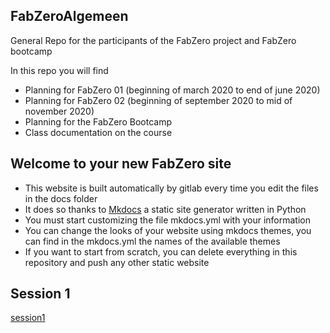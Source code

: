 ## FabZeroAlgemeen

General Repo for the participants of the FabZero project and FabZero bootcamp

In this repo you will find

- Planning for FabZero 01 (beginning of march 2020 to end of june 2020)
- Planning for FabZero 02 (beginning of september 2020 to mid of november 2020)
- Planning for the FabZero Bootcamp
- Class documentation on the course



## Welcome to your new FabZero site

- This website is built automatically by gitlab every time you edit the files in the docs folder
- It does so thanks to [Mkdocs](https://mkdocs.org) a static site generator written in Python
- You must start customizing the file mkdocs.yml with your information
- You can change the looks of your website using mkdocs themes, you can find in the mkdocs.yml the names of the available themes
- If you want to start from scratch, you can delete everything in this repository and push any other static website

## Session 1
[session1](../session1)

